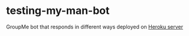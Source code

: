 # testing-my-man-bot
GroupMe bot that responds in different ways deployed on [Heroku server](https://testing-my-man-bot.herokuapp.com)

